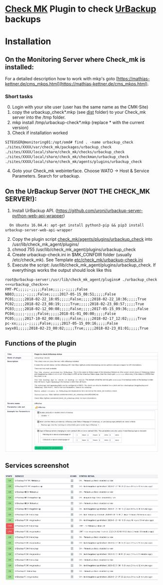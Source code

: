 # [Check MK](https://mathias-kettner.de/check_mk.html) Plugin to check [UrBackup](http://www.urbackup.org) backups

# Installation

## On the Monitoring Server where Check_mk is installed:
For a detailed description how to work with mkp's goto [https://mathias-kettner.de/cms_mkps.html](https://mathias-kettner.de/cms_mkps.html).

### Short tasks
0. Login with your site user (user has the same name as the CMK-Site)
1. copy the urbackup_check*.mkp (see [dist](dist) folder) to your Check_mk server into the /tmp folder.
2. mkp install /tmp/urbackup-check*.mkp (replace * with the current version)
3. Check if installation worked
```
SITEUSER@monitoring01:/opt/omd# find . -name urbackup_check
./sites/XXXX/var/check_mk/packages/urbackup_check
./sites/XXXX/local/share/check_mk/checks/urbackup_check
./sites/XXXX/local/share/check_mk/checkman/urbackup_check
./sites/XXXX/local/share/check_mk/agents/plugins/urbackup_check
```
4. Goto your Check_mk webinterface. Choose WATO -> Host & Service Parameters. Search for urbackup.

## On the UrBackup Server (NOT THE CHECK_MK SERVER!):
1. Install UrBackup API. (https://github.com/uroni/urbackup-server-python-web-api-wrapper)
```
  On Ubuntu 16.04.4: apt-get install python3-pip && pip3 install urbackup-server-web-api-wrapper
```
2. Copy the plugin script [check_mk/agents/plugins/urbackup_check](check_mk/agents/plugins/urbackup_check) into /usr/lib/check_mk_agent/plugins/
3. chmod 755 /usr/lib/check_mk_agent/plugins/urbackup_check
4. Create urbackup-check.ini in $MK_CONFDIR folder (usually /etc/check_mk). See Template [etc/check_mk/urbackup-check.ini](etc/check_mk/urbackup-check.ini)
5. Execute the script: /usr/lib/check_mk_agent/plugins/urbackup_check. If everythings works the output should look like this
```
root@urbackup-server:/usr/lib/check_mk_agent/plugins# ./urbackup_check
<<<urbackup_check>>>
FMT-PC;;;;;-;;;;;False;;;;;-;;;;;False
NB03;;;;;-;;;;;False;;;;;2017-05-15_08:51;;;;;False
PC01;;;;;2018-02-22_18:05;;;;;False;;;;;2018-02-22_18:36;;;;;True
PC02;;;;;2018-02-23_08:19;;;;;True;;;;;2018-02-23_08:57;;;;;True
PC03;;;;;2018-02-12_00:08;;;;;False;;;;;2017-05-15_09:36;;;;;False
PC04;;;;;-;;;;;False;;;;;2018-01-01_00:00;;;;;False
PC05;;;;;2017-10-02_00:08;;;;;False;;;;;2018-02-17_12:02;;;;;True
pc-xx;;;;;-;;;;;False;;;;;2017-05-15_09:16;;;;;False
swyx01;;;;;2018-02-23_00:02;;;;;True;;;;;2018-02-23_01:01;;;;;True
```

## Functions of the plugin
![](https://github.com/edvler/check_mk-urbackup-check/blob/master/docs/urbackup-check_man-page.png)

## Services screenshot
![](https://github.com/edvler/check_mk-urbackup-check/blob/master/docs/example-services-screenshot.png)
